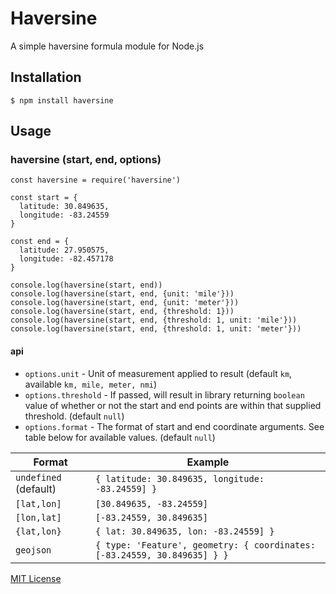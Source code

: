 # Haversine
A simple haversine formula module for Node.js

## Installation
`$ npm install haversine`

## Usage
### haversine (start, end, options)

    const haversine = require('haversine')

    const start = {
      latitude: 30.849635,
      longitude: -83.24559
    }

    const end = {
      latitude: 27.950575,
      longitude: -82.457178
    }

    console.log(haversine(start, end))
    console.log(haversine(start, end, {unit: 'mile'}))
    console.log(haversine(start, end, {unit: 'meter'}))
    console.log(haversine(start, end, {threshold: 1}))
    console.log(haversine(start, end, {threshold: 1, unit: 'mile'}))
    console.log(haversine(start, end, {threshold: 1, unit: 'meter'}))


#### api
- `options.unit` - Unit of measurement applied to result (default `km`, available `km, mile, meter, nmi`)
- `options.threshold` - If passed, will result in library returning `boolean` value of whether or not the start and end points are within that supplied threshold.  (default `null`)
- `options.format` - The format of start and end coordinate arguments. See table below for available values. (default `null`)

| Format        | Example
| ------------- |--------------------------|
| `undefined` (default) | `{ latitude: 30.849635, longitude: -83.24559] }`
| `[lat,lon]`   | `[30.849635, -83.24559]`
| `[lon,lat]`   | `[-83.24559, 30.849635]`
| `{lat,lon}`   | `{ lat: 30.849635, lon: -83.24559] }`
| `geojson`     | `{ type: 'Feature', geometry: { coordinates: [-83.24559, 30.849635] } }`


[MIT License](http://opensource.org/licenses/MIT)
